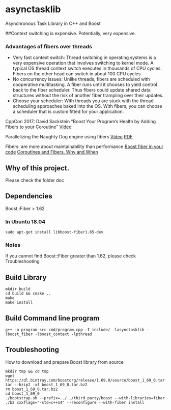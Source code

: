 # asynctasklib
Asynchronous Task Library in C++ and Boost

##Context switching is expensive. Potentially, very expensive.

### Advantages of fibers over threads
- Very fast context switch: Thread switching in operating systems is a very expensive operation that involves switching to kernel mode. A typical OS thread context switch executes in thousands of CPU cycles. Fibers on the other head can switch in about 100 CPU cycles.
- No concurrency issues: Unlike threads, fibers are scheduled with cooperative multitasking. A fiber runs until it chooses to yield control back to the fiber scheduler. Thus fibers could update shared data structures without the risk of another fiber trampling over their updates.
- Choose your scheduler: With threads you are stuck with the thread scheduling approaches baked into the OS. With fibers, you can choose a scheduler that is custom fitted for your application.

CppCon 2017: David Sackstein “Boost Your Program’s Health by Adding Fibers to your Coroutine”
[Video](https://www.youtube.com/watch?v=mCD6VLVS_y4)

Parallelizing the Naughty Dog engine using fibers
[Video](https://www.gdcvault.com/play/1022186/Parallelizing-the-Naughty-Dog-Engine)
[PDF](http://twvideo01.ubm-us.net/o1/vault/gdc2015/presentations/Gyrling_Christian_Parallelizing_The_Naughty.pdf)

Fibers: are more about maintainability than performance
[Boost fiber in your code](https://medium.com/software-design/boost-fiber-in-your-code-9dcdda70ca00)
[Coroutines and Fibers. Why and When](https://medium.com/software-development-2/coroutines-and-fibers-why-and-when-5798f08464fd)

## Why of this project.
Please check the folder doc

## Dependencies
Boost::Fiber > 1.62

### In Ubuntu 18.04
```
sudo apt-get install libboost-fiber1.65-dev
```

### Notes
If you cannot find Boost::Fiber greater than 1.62, please check Troubleshooting

## Build Library
```
mkdir build
cd build && cmake ..
make
make install
```

## Build Command line program
```
g++ -o program src-cmd/program.cpp -I include/ -lasynctasklib -lboost_fiber -lboost_context -lpthread
```

## Troubleshooting
How to download and prepare Boost library from source
```
mkdir tmp && cd tmp
wget https://dl.bintray.com/boostorg/release/1.69.0/source/boost_1_69_0.tar.bz2
tar --bzip2 -xf boost_1_69_0.tar.bz2
rm boost_1_69_0.tar.bz2
cd boost_1_69_0
./bootstrap.sh --prefix=../../third_party/boost --with-libraries=fiber
./b2 cxxflags="-std=c++14" --reconfigure --with-fiber install
```